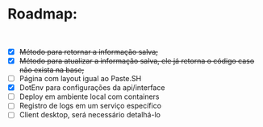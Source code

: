 # Roadmap:

<br>

- [x] <s>Método para retornar a informação salva;</s>
- [x] <s>Método para atualizar a informação salva, ele já retorna o código caso não exista na base;</s>
- [ ] Página com layout igual ao Paste.SH
- [x] DotEnv para configurações da api/interface
- [ ] Deploy em ambiente local com containers
- [ ] Registro de logs em um serviço específico
- [ ] Client desktop, será necessário detalhá-lo